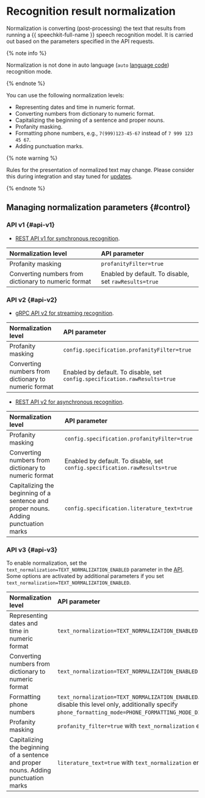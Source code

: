 # Recognition result normalization

Normalization is converting (post-processing) the text that results from running a {{ speechkit-full-name }} speech recognition model. It is carried out based on the parameters specified in the API requests.

{% note info %}

Normalization is not done in auto language (`auto` [language code](models.md#languages)) recognition mode.

{% endnote %}

You can use the following normalization levels:

* Representing dates and time in numeric format.
* Converting numbers from dictionary to numeric format.
* Capitalizing the beginning of a sentence and proper nouns.
* Profanity masking.
* Formatting phone numbers, e.g., `7(999)123-45-67` instead of `7 999 123 45 67`.
* Adding punctuation marks.


{% note warning %}

Rules for the presentation of normalized text may change. Please consider this during integration and stay tuned for [updates](../release-notes-stt.md).

{% endnote %}


## Managing normalization parameters {#control}



### API v1 {#api-v1}

* [REST API v1 for synchronous recognition](api/request-api.md).

| Normalization level | API parameter |
| :----- | :------|
| Profanity masking | `profanityFilter=true` |
| Converting numbers from dictionary to numeric format | Enabled by default. To disable, set `rawResults=true` |

### API v2 {#api-v2}

* [gRPC API v2 for streaming recognition](api/streaming-api.md).

| Normalization level | API parameter |
| :----- | :------|
| Profanity masking | `config.specification.profanityFilter=true` |
| Converting numbers from dictionary to numeric format | Enabled by default. To disable, set `config.specification.rawResults=true` |

* [REST API v2 for asynchronous recognition](api/transcribation-api.md).

| Normalization level | API parameter |
| :----- | :------|
| Profanity masking | `config.specification.profanityFilter=true` |
| Converting numbers from dictionary to numeric format | Enabled by default. To disable, set `config.specification.rawResults=true` |
| Capitalizing the beginning of a sentence and proper nouns. Adding punctuation marks | `config.specification.literature_text=true` |

### API v3 {#api-v3}


To enable normalization, set the `text_normalization=TEXT_NORMALIZATION_ENABLED` parameter in the [API](../stt-v3/api-ref/grpc/Recognizer/index.md). Some options are activated by additional parameters if you set `text_normalization=TEXT_NORMALIZATION_ENABLED`.

| Normalization level | API parameter |
| :----- | :------|
| Representing dates and time in numeric format | `text_normalization=TEXT_NORMALIZATION_ENABLED` |
| Converting numbers from dictionary to numeric format | `text_normalization=TEXT_NORMALIZATION_ENABLED` |
| Formatting phone numbers | `text_normalization=TEXT_NORMALIZATION_ENABLED`. To disable this level only, additionally specify `phone_formatting_mode=PHONE_FORMATTING_MODE_DISABLED`. |
| Profanity masking | `profanity_filter=true` with `text_normalization` enabled |
| Capitalizing the beginning of a sentence and proper nouns. Adding punctuation marks | `literature_text=true` with `text_normalization` enabled |